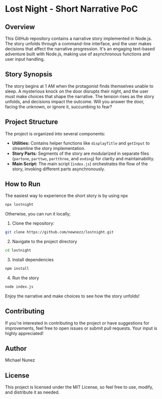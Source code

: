 # Lost Night - Short Narrative PoC

## Overview

This GitHub repository contains a narrative story implemented in Node.js. The story unfolds through a command-line interface, and the user makes decisions that affect the narrative progression. It's an engaging text-based adventure built with Node.js, making use of asynchronous functions and user input handling.

## Story Synopsis

The story begins at 1 AM when the protagonist finds themselves unable to sleep. A mysterious knock on the door disrupts their night, and the user must make choices that shape the narrative. The tension rises as the story unfolds, and decisions impact the outcome. Will you answer the door, facing the unknown, or ignore it, succumbing to fear?

## Project Structure

The project is organized into several components:

- **Utilities:** Contains helper functions like `displayTitle` and `getInput` to streamline the story implementation.
- **Story Parts:** Segments of the story are modularized in separate files (`partone`, `parttwo`, `partthree`, and `ending`) for clarity and maintainability.
- **Main Script:** The main script (`index.js`) orchestrates the flow of the story, invoking different parts asynchronously.

## How to Run

The easiest way to experience the short story is by using npx
```bash
npx lostnight
```

Otherwise, you can run it locally;

1. Clone the repository:

```bash
git clone https://github.com/newnezz/lostnight.git
```

2. Navigate to the project directory
```bash
cd lostnight
```

3. Install dependencies
```bash
npm install
```

4. Run the story
```bash
node index.js
```

Enjoy the narrative and make choices to see how the story unfolds!


## Contributing
If you're interested in contributing to the project or have suggestions for improvements, feel free to open issues or submit pull requests. Your input is highly appreciated!

## Author
Michael Nunez

## License
This project is licensed under the MIT License, so feel free to use, modify, and distribute it as needed.

